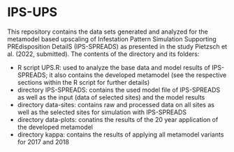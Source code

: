 # IPS-UPS
This repository contains the data sets generated and analyzed for the metamodel based upscaling of Infestation Pattern Simulation Supporting PREdisposition DetailS (IPS-SPREADS) as presented in the study Pietzsch et al. (2022, submitted). The contents of the directory and its folders:

- R script UPS.R: used to analyze the base data and model results of IPS-SPREADS; it also contains the developed metamodel (see the respective sections within the R script for further details)
- directory IPS-SPREADS: contains the used model file of IPS-SPREADS as well as the input (data of selected sites) and the model results
- directory data-sites: contains raw and processed data on all sites as well as the selected sites for simulation with IPS-SPREADS
- directory data-plots: conatins the results of the 20 year application of the developed metamodel
- directory kappa: contains the results of applying all metamodel variants for 2017 and 2018
